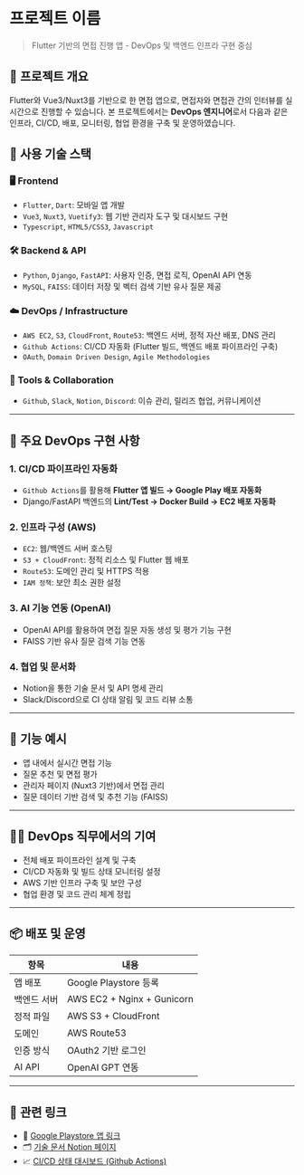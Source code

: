 # 프로젝트 이름

> Flutter 기반의 면접 진행 앱 - DevOps 및 백엔드 인프라 구현 중심

## 📌 프로젝트 개요

Flutter와 Vue3/Nuxt3를 기반으로 한 면접 앱으로, 면접자와 면접관 간의 인터뷰를 실시간으로 진행할 수 있습니다. 본 프로젝트에서는 **DevOps 엔지니어**로서 다음과 같은 인프라, CI/CD, 배포, 모니터링, 협업 환경을 구축 및 운영하였습니다.

## 🧰 사용 기술 스택

### 🖥️ Frontend
- `Flutter`, `Dart`: 모바일 앱 개발
- `Vue3`, `Nuxt3`, `Vuetify3`: 웹 기반 관리자 도구 및 대시보드 구현
- `Typescript`, `HTML5/CSS3`, `Javascript`

### 🛠️ Backend & API
- `Python`, `Django`, `FastAPI`: 사용자 인증, 면접 로직, OpenAI API 연동
- `MySQL`, `FAISS`: 데이터 저장 및 벡터 검색 기반 유사 질문 제공

### ☁️ DevOps / Infrastructure
- `AWS EC2`, `S3`, `CloudFront`, `Route53`: 백엔드 서버, 정적 자산 배포, DNS 관리
- `Github Actions`: CI/CD 자동화 (Flutter 빌드, 백엔드 배포 파이프라인 구축)
- `OAuth`, `Domain Driven Design`, `Agile Methodologies`

### 🔧 Tools & Collaboration
- `Github`, `Slack`, `Notion`, `Discord`: 이슈 관리, 릴리즈 협업, 커뮤니케이션

---

## 🚀 주요 DevOps 구현 사항

### 1. CI/CD 파이프라인 자동화
- `Github Actions`를 활용해 **Flutter 앱 빌드 → Google Play 배포 자동화**
- Django/FastAPI 백엔드의 **Lint/Test → Docker Build → EC2 배포 자동화**

### 2. 인프라 구성 (AWS)
- `EC2`: 웹/백엔드 서버 호스팅
- `S3 + CloudFront`: 정적 리소스 및 Flutter 웹 배포
- `Route53`: 도메인 관리 및 HTTPS 적용
- `IAM 정책`: 보안 최소 권한 설정

### 3. AI 기능 연동 (OpenAI)
- OpenAI API를 활용하여 면접 질문 자동 생성 및 평가 기능 구현
- FAISS 기반 유사 질문 검색 기능 연동

### 4. 협업 및 문서화
- Notion을 통한 기술 문서 및 API 명세 관리
- Slack/Discord으로 CI 상태 알림 및 코드 리뷰 소통

---

## 📱 기능 예시

- 앱 내에서 실시간 면접 기능
- 질문 추천 및 면접 평가
- 관리자 페이지 (Nuxt3 기반)에서 면접 관리
- 질문 데이터 기반 검색 및 추천 기능 (FAISS)

---

## 🧑‍💻 DevOps 직무에서의 기여

- 전체 배포 파이프라인 설계 및 구축
- CI/CD 자동화 및 빌드 상태 모니터링 설정
- AWS 기반 인프라 구축 및 보안 구성
- 협업 환경 및 코드 관리 체계 정립

---

## 📦 배포 및 운영

| 항목 | 내용 |
|------|------|
| 앱 배포 | Google Playstore 등록 |
| 백엔드 서버 | AWS EC2 + Nginx + Gunicorn |
| 정적 파일 | AWS S3 + CloudFront |
| 도메인 | AWS Route53 |
| 인증 방식 | OAuth2 기반 로그인 |
| AI API | OpenAI GPT 연동 |

---

## 📎 관련 링크
- 📲 [Google Playstore 앱 링크](#)
- 🗂 [기술 문서 Notion 페이지](#)
- 📈 [CI/CD 상태 대시보드 (Github Actions)](#)

